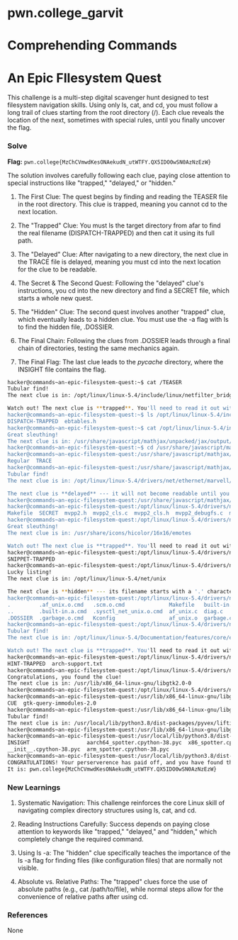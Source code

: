 # pwn.college_garvit
# Comprehending Commands

# An Epic FIlesystem Quest
This challenge is a multi-step digital scavenger hunt designed to test filesystem navigation skills. Using only ls, cat, and cd, you must follow a long trail of clues starting from the root directory (/). Each clue reveals the location of the next, sometimes with special rules, until you finally uncover the flag.

### Solve
**Flag:** `pwn.college{MzChCVmwdKesONAekudN_utWTFY.QX5IDO0wSN0AzNzEzW}`

The solution involves carefully following each clue, paying close attention to special instructions like "trapped," "delayed," or "hidden."

1. The First Clue: The quest begins by finding and reading the TEASER file in the root directory. This clue is trapped, meaning you cannot cd to the next location.

2. The "Trapped" Clue: You must ls the target directory from afar to find the real filename (DISPATCH-TRAPPED) and then cat it using its full path.

3. The "Delayed" Clue: After navigating to a new directory, the next clue in the TRACE file is delayed, meaning you must cd into the next location for the clue to be readable.

4. The Secret & The Second Quest: Following the "delayed" clue's instructions, you cd into the new directory and find a SECRET file, which starts a whole new quest.

5. The "Hidden" Clue: The second quest involves another "trapped" clue, which eventually leads to a hidden clue. You must use the -a flag with ls to find the hidden file, .DOSSIER.

6. The Final Chain: Following the clues from .DOSSIER leads through a final chain of directories, testing the same mechanics again.

7. The Final Flag: The last clue leads to the _pycache_ directory, where the INSIGHT file contains the flag.

```bash
hacker@commands~an-epic-filesystem-quest:~$ cat /TEASER
Tubular find!
The next clue is in: /opt/linux/linux-5.4/include/linux/netfilter_bridge

Watch out! The next clue is **trapped**. You'll need to read it out without 'cd'ing into the directory; otherwise, the clue will self destruct!
hacker@commands~an-epic-filesystem-quest:~$ ls /opt/linux/linux-5.4/include/linux/netfilter_bridge
DISPATCH-TRAPPED  ebtables.h
hacker@commands~an-epic-filesystem-quest:~$ cat /opt/linux/linux-5.4/include/linux/netfilter_bridge/DISPATCH-TRAPPED
Great sleuthing!
The next clue is in: /usr/share/javascript/mathjax/unpacked/jax/output/SVG/fonts/Asana-Math/Monospace
hacker@commands~an-epic-filesystem-quest:~$ cd /usr/share/javascript/mathjax/unpacked/jax/output/SVG/fonts/Asana-Math/Monospace
hacker@commands~an-epic-filesystem-quest:/usr/share/javascript/mathjax/unpacked/jax/output/SVG/fonts/Asana-Math/Monospace$ ls
Regular  TRACE
hacker@commands~an-epic-filesystem-quest:/usr/share/javascript/mathjax/unpacked/jax/output/SVG/fonts/Asana-Math/Monospace$ cat TRACE
Tubular find!
The next clue is in: /opt/linux/linux-5.4/drivers/net/ethernet/marvell/mvpp2

The next clue is **delayed** --- it will not become readable until you enter the directory with 'cd'.
hacker@commands~an-epic-filesystem-quest:/usr/share/javascript/mathjax/unpacked/jax/output/SVG/fonts/Asana-Math/Monospace$ cd /opt/linux/linux-5.4/drivers/net/ethernet/marvell/mvpp2
hacker@commands~an-epic-filesystem-quest:/opt/linux/linux-5.4/drivers/net/ethernet/marvell/mvpp2$ ls
Makefile  SECRET  mvpp2.h  mvpp2_cls.c  mvpp2_cls.h  mvpp2_debugfs.c  mvpp2_main.c  mvpp2_prs.c  mvpp2_prs.h
hacker@commands~an-epic-filesystem-quest:/opt/linux/linux-5.4/drivers/net/ethernet/marvell/mvpp2$ cat SECRET
Great sleuthing!
The next clue is in: /usr/share/icons/hicolor/16x16/emotes

Watch out! The next clue is **trapped**. You'll need to read it out without 'cd'ing into the directory; otherwise, the clue will self destruct!
hacker@commands~an-epic-filesystem-quest:/opt/linux/linux-5.4/drivers/net/ethernet/marvell/mvpp2$ ls /usr/share/icons/hicolor/16x16/emotes
SNIPPET-TRAPPED
hacker@commands~an-epic-filesystem-quest:/opt/linux/linux-5.4/drivers/net/ethernet/marvell/mvpp2$ cat /usr/share/icons/hicolor/16x16/emotes/SNIPPET-TRAPPED
Lucky listing!
The next clue is in: /opt/linux/linux-5.4/net/unix

The next clue is **hidden** --- its filename starts with a '.' character. You'll need to look for it using special options to 'ls'.
hacker@commands~an-epic-filesystem-quest:/opt/linux/linux-5.4/drivers/net/ethernet/marvell/mvpp2$ ls -a /opt/linux/linux-5.4/net/unix
.         .af_unix.o.cmd   .scm.o.cmd              Makefile   built-in.a  garbage.o  scm.o
..        .built-in.a.cmd  .sysctl_net_unix.o.cmd  af_unix.c  diag.c      scm.c      sysctl_net_unix.c
.DOSSIER  .garbage.o.cmd   Kconfig                 af_unix.o  garbage.c   scm.h      sysctl_net_unix.o
hacker@commands~an-epic-filesystem-quest:/opt/linux/linux-5.4/drivers/net/ethernet/marvell/mvpp2$ cat /opt/linux/linux-5.4/net/unix/.DOSSIER
Tubular find!
The next clue is in: /opt/linux/linux-5.4/Documentation/features/core/eBPF-JIT

Watch out! The next clue is **trapped**. You'll need to read it out without 'cd'ing into the directory; otherwise, the clue will self destruct!
hacker@commands~an-epic-filesystem-quest:/opt/linux/linux-5.4/drivers/net/ethernet/marvell/mvpp2$ ls /opt/linux/linux-5.4/Documentation/features/core/eBPF-JIT
HINT-TRAPPED  arch-support.txt
hacker@commands~an-epic-filesystem-quest:/opt/linux/linux-5.4/drivers/net/ethernet/marvell/mvpp2$ cat /opt/linux/linux-5.4/Documentation/features/core/eBPF-JIT/HINT-TRAPPED
Congratulations, you found the clue!
The next clue is in: /usr/lib/x86_64-linux-gnu/libgtk2.0-0
hacker@commands~an-epic-filesystem-quest:/opt/linux/linux-5.4/drivers/net/ethernet/marvell/mvpp2$ cd /usr/lib/x86_64-linux-gnu/libgtk2.0-0
hacker@commands~an-epic-filesystem-quest:/usr/lib/x86_64-linux-gnu/libgtk2.0-0$ ls
CUE  gtk-query-immodules-2.0
hacker@commands~an-epic-filesystem-quest:/usr/lib/x86_64-linux-gnu/libgtk2.0-0$ cat CUE
Tubular find!
The next clue is in: /usr/local/lib/python3.8/dist-packages/pyvex/lifting/gym/__pycache__
hacker@commands~an-epic-filesystem-quest:/usr/lib/x86_64-linux-gnu/libgtk2.0-0$ cd /usr/local/lib/python3.8/dist-packages/pyvex/lifting/gym/__pycache__
hacker@commands~an-epic-filesystem-quest:/usr/local/lib/python3.8/dist-packages/pyvex/lifting/gym/__pycache__$ ls
INSIGHT                  aarch64_spotter.cpython-38.pyc  x86_spotter.cpython-38.pyc
__init__.cpython-38.pyc  arm_spotter.cpython-38.pyc
hacker@commands~an-epic-filesystem-quest:/usr/local/lib/python3.8/dist-packages/pyvex/lifting/gym/__pycache__$ cat INSIGHT
CONGRATULATIONS! Your perserverence has paid off, and you have found the flag!
It is: pwn.college{MzChCVmwdKesONAekudN_utWTFY.QX5IDO0wSN0AzNzEzW}
```
### New Learnings
1. Systematic Navigation: This challenge reinforces the core Linux skill of navigating complex directory structures using ls, cat, and cd.

2. Reading Instructions Carefully: Success depends on paying close attention to keywords like "trapped," "delayed," and "hidden," which completely change the required command.

3. Using ls -a: The "hidden" clue specifically teaches the importance of the ls -a flag for finding files (like configuration files) that are normally not visible.

4. Absolute vs. Relative Paths: The "trapped" clues force the use of absolute paths (e.g., cat /path/to/file), while normal steps allow for the convenience of relative paths after using cd.

### References 
None